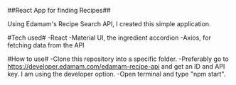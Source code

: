 ##React App for finding Recipes##

Using Edamam's Recipe Search API, I created this simple application.

#Tech used#
-React
-Material UI, the ingredient accordion
-Axios, for fetching data from the API

#How to use#
-Clone this repository into a specific folder.
-Preferably go to https://developer.edamam.com/edamam-recipe-api and get an ID and API key. I am using the developer option.
-Open terminal and type "npm start".
